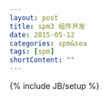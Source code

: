 ```yaml
---
layout: post
title: spm3 组件开发
date: 2015-05-12
categories: spm&sea
tags: [spm]
shortContent: ""
---
```

{% include JB/setup %}
